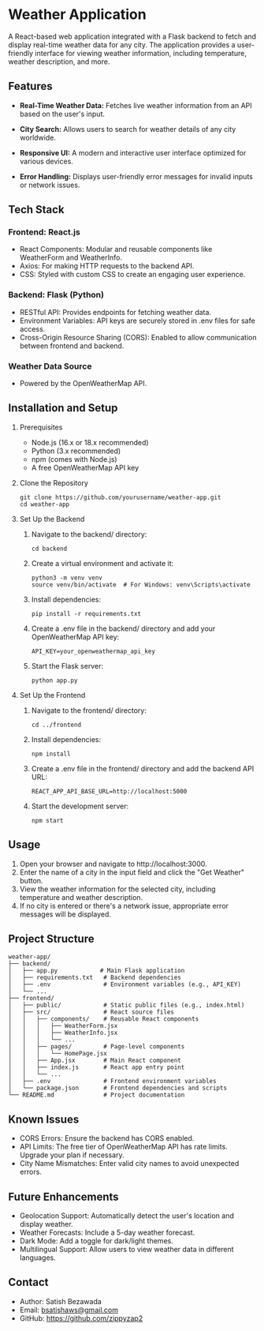 # Weather Application

A React-based web application integrated with a Flask backend to fetch and display real-time weather data for any city. The application provides a user-friendly interface for viewing weather information, including temperature, weather description, and more.

## Features
- **Real-Time Weather Data:** Fetches live weather information from an API based on the user's input.

- **City Search:** Allows users to search for weather details of any city worldwide.

- **Responsive UI:** A modern and interactive user interface optimized for various devices.

- **Error Handling:** Displays user-friendly error messages for invalid inputs or network issues.

## Tech Stack
### Frontend: React.js
- React Components: Modular and reusable components like WeatherForm and WeatherInfo.
- Axios: For making HTTP requests to the backend API.
- CSS: Styled with custom CSS to create an engaging user experience.

### Backend: Flask (Python)
- RESTful API: Provides endpoints for fetching weather data.
- Environment Variables: API keys are securely stored in .env files for safe access.
- Cross-Origin Resource Sharing (CORS): Enabled to allow communication between frontend and backend.

### Weather Data Source
- Powered by the OpenWeatherMap API.

## Installation and Setup
1. Prerequisites
   - Node.js (16.x or 18.x recommended)
   - Python (3.x recommended)
   - npm (comes with Node.js)
   - A free OpenWeatherMap API key
  
2. Clone the Repository
   ```
   git clone https://github.com/yourusername/weather-app.git
   cd weather-app
   ```
3. Set Up the Backend
    1. Navigate to the backend/ directory:
         ```
         cd backend
         ```
    2. Create a virtual environment and activate it:
         ```
         python3 -m venv venv
         source venv/bin/activate  # For Windows: venv\Scripts\activate
         ```
     3. Install dependencies:
          ```
          pip install -r requirements.txt
          ```
     4. Create a .env file in the backend/ directory and add your OpenWeatherMap API key:
          ```
          API_KEY=your_openweathermap_api_key
          ```
     5. Start the Flask server:
          ```
          python app.py
          ```
4. Set Up the Frontend
    1. Navigate to the frontend/ directory:
         ```
         cd ../frontend
         ```
    2. Install dependencies:
         ```
         npm install
         ```
     3. Create a .env file in the frontend/ directory and add the backend API URL:
          ```
          REACT_APP_API_BASE_URL=http://localhost:5000
          ```
     4. Start the development server:
          ```
          npm start
          ```
## Usage
1. Open your browser and navigate to http://localhost:3000.
2. Enter the name of a city in the input field and click the "Get Weather" button.
3. View the weather information for the selected city, including temperature and weather description.
4. If no city is entered or there's a network issue, appropriate error messages will be displayed.

## Project Structure

```
weather-app/
├── backend/
│   ├── app.py            # Main Flask application
│   ├── requirements.txt   # Backend dependencies
│   ├── .env               # Environment variables (e.g., API_KEY)
│   └── ...
├── frontend/
│   ├── public/            # Static public files (e.g., index.html)
│   ├── src/               # React source files
│   │   ├── components/    # Reusable React components
│   │   │   ├── WeatherForm.jsx
│   │   │   ├── WeatherInfo.jsx
│   │   │   └── ...
│   │   ├── pages/         # Page-level components
│   │   │   └── HomePage.jsx
│   │   ├── App.jsx        # Main React component
│   │   ├── index.js       # React app entry point
│   │   └── ...
│   ├── .env               # Frontend environment variables
│   └── package.json       # Frontend dependencies and scripts
└── README.md              # Project documentation
```
## Known Issues
- CORS Errors: Ensure the backend has CORS enabled.
- API Limits: The free tier of OpenWeatherMap API has rate limits. Upgrade your plan if necessary.
- City Name Mismatches: Enter valid city names to avoid unexpected errors.

## Future Enhancements
- Geolocation Support: Automatically detect the user's location and display weather.
- Weather Forecasts: Include a 5-day weather forecast.
- Dark Mode: Add a toggle for dark/light themes.
- Multilingual Support: Allow users to view weather data in different languages.

## Contact
- Author: Satish Bezawada
- Email: bsatishaws@gmail.com
- GitHub: https://github.com/zippyzap2
